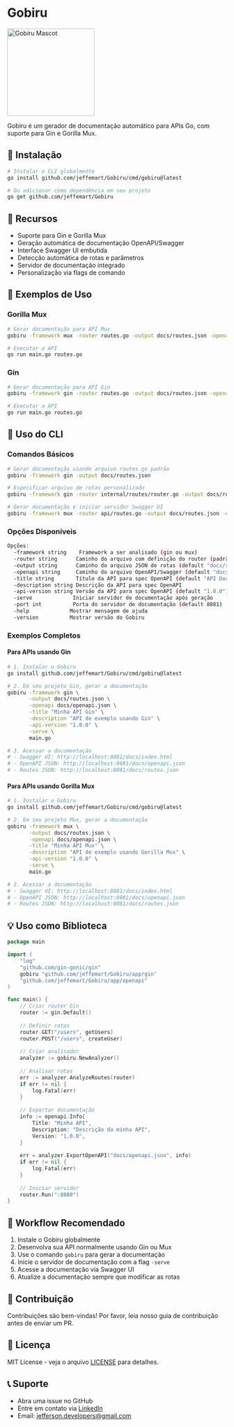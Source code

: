 # Gobiru 

<div align="left">
       <img src="https://res.cloudinary.com/dx70wyorg/image/upload/v1736953035/photo_2025-01-15_11-40-32_esheqe.jpg" width="200" alt="Gobiru Mascot">
</div>

Gobiru é um gerador de documentação automático para APIs Go, com suporte para Gin e Gorilla Mux.

## 🚀 Instalação

```bash
# Instalar o CLI globalmente
go install github.com/jeffemart/Gobiru/cmd/gobiru@latest

# Ou adicionar como dependência em seu projeto
go get github.com/jeffemart/Gobiru
```

## 🚀 Recursos

- Suporte para Gin e Gorilla Mux
- Geração automática de documentação OpenAPI/Swagger
- Interface Swagger UI embutida
- Detecção automática de rotas e parâmetros
- Servidor de documentação integrado
- Personalização via flags de comando

## 📝 Exemplos de Uso

### Gorilla Mux
```bash
# Gerar documentação para API Mux
gobiru -framework mux -router routes.go -output docs/routes.json -openapi docs/openapi.json -serve

# Executar a API
go run main.go routes.go
```

### Gin
```bash
# Gerar documentação para API Gin
gobiru -framework gin -router routes.go -output docs/routes.json -openapi docs/openapi.json -serve

# Executar a API
go run main.go routes.go
```

## 📖 Uso do CLI

### Comandos Básicos

```bash
# Gerar documentação usando arquivo routes.go padrão
gobiru -framework gin -output docs/routes.json

# Especificar arquivo de rotas personalizado
gobiru -framework gin -router internal/routes/router.go -output docs/routes.json

# Gerar documentação e iniciar servidor Swagger UI
gobiru -framework mux -router api/routes.go -output docs/routes.json -openapi docs/openapi.json -serve
```

### Opções Disponíveis

```bash
Opções:
  -framework string    Framework a ser analisado (gin ou mux)
  -router string      Caminho do arquivo com definição do router (padrão: routes.go)
  -output string      Caminho do arquivo JSON de rotas (default "docs/routes.json")
  -openapi string     Caminho do arquivo OpenAPI/Swagger (default "docs/openapi.json")
  -title string       Título da API para spec OpenAPI (default "API Documentation")
  -description string Descrição da API para spec OpenAPI
  -api-version string Versão da API para spec OpenAPI (default "1.0.0")
  -serve             Iniciar servidor de documentação após geração
  -port int          Porta do servidor de documentação (default 8081)
  -help             Mostrar mensagem de ajuda
  -version          Mostrar versão do Gobiru
```

### Exemplos Completos

#### Para APIs usando Gin

```bash
# 1. Instalar o Gobiru
go install github.com/jeffemart/Gobiru/cmd/gobiru@latest

# 2. Em seu projeto Gin, gerar a documentação
gobiru -framework gin \
       -output docs/routes.json \
       -openapi docs/openapi.json \
       -title "Minha API Gin" \
       -description "API de exemplo usando Gin" \
       -api-version "1.0.0" \
       -serve \
       main.go

# 3. Acessar a documentação
# - Swagger UI: http://localhost:8081/docs/index.html
# - OpenAPI JSON: http://localhost:8081/docs/openapi.json
# - Routes JSON: http://localhost:8081/docs/routes.json
```

#### Para APIs usando Gorilla Mux

```bash
# 1. Instalar o Gobiru
go install github.com/jeffemart/Gobiru/cmd/gobiru@latest

# 2. Em seu projeto Mux, gerar a documentação
gobiru -framework mux \
       -output docs/routes.json \
       -openapi docs/openapi.json \
       -title "Minha API Mux" \
       -description "API de exemplo usando Gorilla Mux" \
       -api-version "1.0.0" \
       -serve \
       main.go

# 3. Acessar a documentação
# - Swagger UI: http://localhost:8081/docs/index.html
# - OpenAPI JSON: http://localhost:8081/docs/openapi.json
# - Routes JSON: http://localhost:8081/docs/routes.json
```

## 💡 Uso como Biblioteca

```go
package main

import (
    "log"
    "github.com/gin-gonic/gin"
    gobiru "github.com/jeffemart/Gobiru/app/gin"
    "github.com/jeffemart/Gobiru/app/openapi"
)

func main() {
    // Criar router Gin
    router := gin.Default()
    
    // Definir rotas
    router.GET("/users", getUsers)
    router.POST("/users", createUser)
    
    // Criar analisador
    analyzer := gobiru.NewAnalyzer()
    
    // Analisar rotas
    err := analyzer.AnalyzeRoutes(router)
    if err != nil {
        log.Fatal(err)
    }
    
    // Exportar documentação
    info := openapi.Info{
        Title: "Minha API",
        Description: "Descrição da minha API",
        Version: "1.0.0",
    }
    
    err = analyzer.ExportOpenAPI("docs/openapi.json", info)
    if err != nil {
        log.Fatal(err)
    }
    
    // Iniciar servidor
    router.Run(":8080")
}
```

## 🔄 Workflow Recomendado

1. Instale o Gobiru globalmente
2. Desenvolva sua API normalmente usando Gin ou Mux
3. Use o comando `gobiru` para gerar a documentação
4. Inicie o servidor de documentação com a flag `-serve`
5. Acesse a documentação via Swagger UI
6. Atualize a documentação sempre que modificar as rotas

## 🤝 Contribuição

Contribuições são bem-vindas! Por favor, leia nosso guia de contribuição antes de enviar um PR.

## 📝 Licença

MIT License - veja o arquivo [LICENSE](LICENSE) para detalhes.

## 📞 Suporte

- Abra uma issue no GitHub
- Entre em contato via [LinkedIn](https://www.linkedin.com/in/jefferson-martins-dev/)
- Email: jefferson.developers@gmail.com
```
